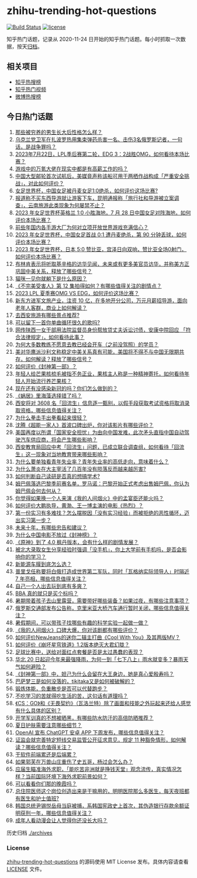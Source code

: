 # zhihu-trending-hot-questions

[![Build Status](https://github.com/justjavac/zhihu-trending-hot-questions/workflows/ci/badge.svg?branch=master)](https://github.com/justjavac/zhihu-trending-hot-questions/actions)
[![license](https://img.shields.io/github/license/justjavac/zhihu-trending-hot-questions)](https://github.com/justjavac/zhihu-trending-hot-questions/blob/master/LICENSE)

知乎热门话题，记录从 2020-11-24
日开始的知乎热门话题。每小时抓取一次数据，按天[归档](./archives)。

## 相关项目

- [知乎热搜榜](https://github.com/justjavac/zhihu-trending-top-search)
- [知乎热门视频](https://github.com/justjavac/zhihu-trending-hot-video)
- [微博热搜榜](https://github.com/justjavac/weibo-trending-hot-search)

## 今日热门话题

<!-- BEGIN -->
<!-- 最后更新时间 Sun Jul 23 2023 05:11:59 GMT+0800 (China Standard Time) -->

1. [那些被穷养的男生长大后性格怎么样？](https://www.zhihu.com/question/263676326)
1. [乌克兰党卫军在扎波罗热用集束弹药杀害一名、击伤3名俄罗斯记者，一句话，是战争罪吗？](https://www.zhihu.com/question/613473842)
1. [2023年7月22日，LPL季后赛第二轮，EDG 3：2战胜OMG，如何看待本场比赛？](https://www.zhihu.com/question/613476230)
1. [游戏中的万氪大佬在现实中都是有高薪工作的吗？](https://www.zhihu.com/question/431746142)
1. [中国大型邮轮首次试航后，美媒竟声称该船可用于两栖作战构成「严重安全挑战」，对此如何评价？](https://www.zhihu.com/question/613351277)
1. [女足世界杯，中国女足被丹麦女足1:0绝杀，如何评价这场比赛?](https://www.zhihu.com/question/613479317)
1. [报道称不买东西导游就让游客下车，昆明通报称「旅行社和导游被立案调查」，云南旅游此类现象为何屡禁不止？](https://www.zhihu.com/question/613459360)
1. [2023 年女足世界杯英格兰 1:0 小胜海地，7 月 28 日中国女足对阵海地，如何评价本场比赛？](https://www.zhihu.com/question/613419848)
1. [前些年国内各手游大厂为何对立项开放世界游戏充满信心？](https://www.zhihu.com/question/612016959)
1. [2023 年女足世界杯，中国女足首战 0:1 遭丹麦绝杀，第 90 分钟丢球，如何评价本场比赛？](https://www.zhihu.com/question/613419928)
1. [2023 年女足世界杯，日本 5:0 赞比亚，宫泽日向双响，赞比亚全场0射门，如何评价本场比赛？](https://www.zhihu.com/question/613419817)
1. [布林肯表示将听取基辛格的访华见闻，未来或有更多美官员访华，并称美方正巩固中美关系，释放了哪些信号？](https://www.zhihu.com/question/613444658)
1. [猫咪一见你就躺下是什么原因？](https://www.zhihu.com/question/389314404)
1. [《不完美受害人》第 12 集拍得如何？有哪些值得关注的剧情点？](https://www.zhihu.com/question/613460401)
1. [2023 LPL 夏季赛OMG VS EDG，如何评价这场比赛？](https://www.zhihu.com/question/613448360)
1. [新东方进军文旅产业，注资 10 亿，在多地开分公司，万元月薪招导游，面向老年人客群，商业上如何解读？](https://www.zhihu.com/question/613446328)
1. [去西安旅游有哪些景点推荐?](https://www.zhihu.com/question/607015404)
1. [可以留下一首你单曲循环很久的歌吗?](https://www.zhihu.com/question/613475947)
1. [网传陕西一女干部用法院监督员身份帮放贷丈夫诉讼讨债，安康中院回应 「符合法律规定」，如何看待此事？](https://www.zhihu.com/question/613292001)
1. [为何大多数教练不愿意去教已经会开车（之前没驾照）的学员？](https://www.zhihu.com/question/609771033)
1. [美对华鹰派沙利文称稳定中美关系真有可能，美国将不得不与中国无限期共存，如何解读？释放了哪些信号？](https://www.zhihu.com/question/613450593)
1. [如何评价《封神第一部》？](https://www.zhihu.com/question/612987610)
1. [年轻人给芒果核梳毛被指不务正业，果核主人称是一种精神寄托，如何看待年轻人开始流行养芒果核？](https://www.zhihu.com/question/613267642)
1. [现在还有没感染新冠的吗？你们怎么做到的？](https://www.zhihu.com/question/576527176)
1. [《蜗居》里海藻选择错了吗？](https://www.zhihu.com/question/24445144)
1. [西安将对 3608 名「回流生」信息逐一甄别，以假手段获取考试资格将取消录取资格，哪些信息值得关注？](https://www.zhihu.com/question/613405323)
1. [为什么拳击手出拳看起来很轻？](https://www.zhihu.com/question/557737612)
1. [沈腾《超能一家人》首波口碑出炉，你对该影片有哪些评价？](https://www.zhihu.com/question/612255699)
1. [美国再度以所谓「国家安全担忧」为由向中国发难，此次矛头直指中国自动驾驶汽车供应商，将会产生哪些影响？](https://www.zhihu.com/question/613332181)
1. [西安教育局回应中考「回流生」问题，已成立联合调查组，如何看待「回流生」这一现象对当地教育带来哪些影响？](https://www.zhihu.com/question/613167440)
1. [为什么要单独看青年失业率？青年失业率的高低走向，意味着什么？](https://www.zhihu.com/question/613445713)
1. [为什么萧炎在大主宰活了几百年没有陨落反而越来越厉害?](https://www.zhihu.com/question/488999232)
1. [如何判断自己读研是否真的想搞学术?](https://www.zhihu.com/question/606676255)
1. [姆巴佩落选巴黎季前赛名单，罗马诺：巴黎开始正式考虑出售姆巴佩，你认为姆巴佩会何去何从？](https://www.zhihu.com/question/613405754)
1. [你觉得如果换一个人来演《我的人间烟火》中的孟宴臣还能火吗？](https://www.zhihu.com/question/612868485)
1. [如何评价大鹏执导，黄渤、王一博主演的电影《热烈》？](https://www.zhihu.com/question/613244903)
1. [第一份实习有多难找？怎么摆脱因「没有实习经验」而被拒绝的恶性循环，迈出实习第一步？](https://www.zhihu.com/question/611893769)
1. [未来十年，有哪些忠告和建议？](https://www.zhihu.com/question/613045469)
1. [为什么中国电影不放过《封神榜》？](https://www.zhihu.com/question/611662713)
1. [《原神》到了 4.0 枫丹版本，会有什么样的剧情发展？](https://www.zhihu.com/question/609079662)
1. [被北大录取女生分享经验时强调「没手机」，你上大学前有手机吗，是否会影响你的学习？](https://www.zhihu.com/question/613244656)
1. [新能源车膜到底怎么选？](https://www.zhihu.com/question/612065652)
1. [普里戈任称要将白俄打造成世界第二军队，同时「瓦格纳实际领导人」时隔近 7 年亮相，哪些信息值得关注？](https://www.zhihu.com/question/613229197)
1. [自己一个人出去玩到底有多爽？](https://www.zhihu.com/question/608178257)
1. [BBA 真的就只是买个标吗？](https://www.zhihu.com/question/604019461)
1. [暑期带着孩子去山里露营，需要带好哪些装备？如果过夜，有哪些注意事项？](https://www.zhihu.com/question/609232489)
1. [俄罗斯交通部发布公告称，克里米亚大桥汽车通行暂时关闭，哪些信息值得关注？](https://www.zhihu.com/question/613446977)
1. [暑假期间，可以带孩子找哪些有趣的科学实验一起做一做？](https://www.zhihu.com/question/610471037)
1. [《我的人间烟火》口碑大爆，你对该剧都有哪些评价？](https://www.zhihu.com/question/610713305)
1. [如何评价NewJeans的迷你二辑主打曲《Cool With You》及其两版MV？](https://www.zhihu.com/question/612446246)
1. [如何评价《崩坏星穹铁道》1.2版本绝灭大君幻胧？](https://www.zhihu.com/question/613172670)
1. [足球比赛中，送给对面红点套餐是否是太过愚蠢的表现？](https://www.zhihu.com/question/612263853)
1. [华北 20 日起迎今年来最强降雨，为何一到「七下八上」雨水就变多？暴雨天气如何避险？](https://www.zhihu.com/question/613235626)
1. [《封神第一部》中，妲己为什么会留在大王身边，她是真心爱殷寿吗？](https://www.zhihu.com/question/613055102)
1. [巴萨梦三是如何没落的，tikitaka又是如何被破解的？](https://www.zhihu.com/question/283701981)
1. [锻炼体能，负重散步是否可以代替跑步？](https://www.zhihu.com/question/612289924)
1. [不吃学习的苦就得吃生活的苦，这句话有道理吗？](https://www.zhihu.com/question/430586865)
1. [《CS：GO》和《无畏契约》（瓦洛兰特）除了画面和技能之外玩起来还给人感觉有什么具体的区别？](https://www.zhihu.com/question/454674801)
1. [开学军训真的不想被晒黑，有哪些防水防汗的高倍防晒推荐？](https://www.zhihu.com/question/611532688)
1. [夏日护肤需要注意哪些细节？](https://www.zhihu.com/question/610415205)
1. [OpenAI 宣布 ChatGPT 安卓 APP 下周发布，哪些信息值得关注？](https://www.zhihu.com/question/613410847)
1. [证监会就完善特定短线交易监管公开征求意见，规定 11 种豁免情形，如何解读？哪些信息值得关注？](https://www.zhihu.com/question/613295626)
1. [干软件前端累还是后端累？](https://www.zhihu.com/question/612836855)
1. [如果郭芙在万兽山庄重伤了史五哥，杨过会怎么办？](https://www.zhihu.com/question/613066012)
1. [应届生瞄准海外求职，「能吃苦非洲就是挣钱天堂」观念流传，真实情况怎样？当前国际环境下海外求职前景如何？](https://www.zhihu.com/question/612863092)
1. [可以看看你们那的晚霞吗？](https://www.zhihu.com/question/609770102)
1. [总住院医师这个岗位创造出来是干嘛用的，明明医院那么多医生，每天夜班都有医生和护士值班?](https://www.zhihu.com/question/572521785)
1. [韩国总统尹锡悦岳母当庭被捕，系韩国宪政史上首次，其伪造银行存款余额证明获刑一年，哪些信息值得关注？](https://www.zhihu.com/question/613356893)
1. [成年人看动漫会让人觉得你还没长大吗？](https://www.zhihu.com/question/603996661)

<!-- END -->

历史归档 [./archives](./archives)

### License

[zhihu-trending-hot-questions](https://github.com/justjavac/zhihu-trending-hot-questions)
的源码使用 MIT License 发布。具体内容请查看 [LICENSE](./LICENSE) 文件。
